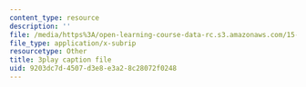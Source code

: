 ```yaml
---
content_type: resource
description: ''
file: /media/https%3A/open-learning-course-data-rc.s3.amazonaws.com/15-071-the-analytics-edge-spring-2017/9203dc7d4507d3e8e3a28c28072f0248_8ryWylXv0WE.srt
file_type: application/x-subrip
resourcetype: Other
title: 3play caption file
uid: 9203dc7d-4507-d3e8-e3a2-8c28072f0248
---
```

